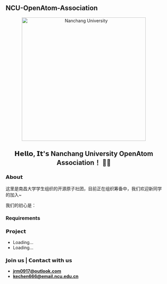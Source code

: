 ## NCU-OpenAtom-Association

<p align="center">
    <img alt="Nanchang University" src="https://cdnjson.com/images/2023/04/14/NanchangUniversity.md.png" height="400">
</p>

<h2 align="center"> 𝗛𝗲𝗹𝗹𝗼, 𝗜𝘁'𝘀 Nanchang University OpenAtom Association！ 👨‍💻 </h2>
<!--
<p align="center">
  <samp>
    <a href="https://github.com/NCUSCC"><b>Github</b></a> ∙ 
    <a href="https://ncuscc.github.io/"><b>Homepage</b></a> ∙
      <a href="https://ncuscc.github.io/Contact"><b>Contact</b></a> 
  </samp>
</p>
-->

### 𝗔𝗯𝗼𝘂𝘁

这里是南昌大学学生组织的开源原子社团，目前正在组织筹备中，我们欢迎新同学的加入~

我们的初心是：

### Requirements

### 𝗣𝗿𝗼𝗷𝗲𝗰𝘁

- Loading...
- Loading...

### 𝗝𝗼𝗶𝗻 𝘂𝘀 | 𝗖𝗼𝗻𝘁𝗮𝗰𝘁 𝘄𝗶𝘁𝗵 𝘂𝘀

- [**jrm0917@outlook.com**](mailto:jrm0917@outlook.com)
- [**kechen666@email.ncu.edu.cn**](mailto:kechen666@email.ncu.edu.cn)

